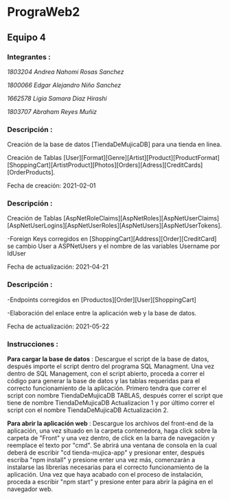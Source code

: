 # PrograWeb2
## Equipo 4

### **Integrantes** :

*1803204 Andrea Nahomi Rosas Sanchez*

*1800066 Edgar Alejandro Niño Sanchez*

*1662578 Ligia Samara Diaz Hirashi*

*1803707 Abraham Reyes Muñiz*


### **Descripción** :

Creación de la base de datos [TiendaDeMujicaDB] para una tienda en linea.

Creación de Tablas [User][Format][Genre][Artist][Product][ProductFormat][ShoppingCart][ArtistProduct][Photos][Orders][Adress][CreditCards][OrderProducts].

Fecha de creación: 2021-02-01

### **Descripción** :
Creación de Tablas [AspNetRoleClaims][AspNetRoles][AspNetUserClaims][AspNetUserLogins][AspNetUserRoles][AspNetUsers][AspNetUserTokens].

-Foreign Keys corregidos en [ShoppingCart][Address][Order][CreditCard] se cambio User a ASPNetUsers y el nombre de las variables Username por IdUser

Fecha de actualización: 2021-04-21

### **Descripción** :

-Endpoints corregidos en [Productos][Order][User][ShoppingCart]

-Elaboración del enlace entre la aplicación web y la base de datos.

Fecha de actualización: 2021-05-22

### **Instrucciones** :

**Para cargar la base de datos** :
Descargue el script de la base de datos, después importe el script dentro del programa SQL Managment. Una vez dentro de SQL Management, con el script abierto, proceda a correr el código para generar la base de datos y las tablas requeridas para el correcto funcionamiento de la aplicación. Primero tendra que correr el script con nombre TiendaDeMujicaDB TABLAS, después correr el script que tiene de nombre TiendaDeMujicaDB Actualizacion 1 y por último correr el script con el nombre TiendaDeMujicaDB Actualización 2. 

**Para abrir la aplicación web** : 
Descargue los archivos del front-end de la aplicación, una vez situado en la carpeta contenedora, haga click sobre la carpeta de "Front" y una vez dentro, de click en la barra de navegación y reemplace el texto por "cmd". Se abrirá una ventana de consola en la cual deberá de escribir "cd tienda-mujica-app" y presionar enter, después escriba "npm install" y presione enter una vez más, comenzarán a instalarse las librerías necesarias para el correcto funcionamiento de la aplicación. Una vez que haya acabado con el proceso de instalación, proceda a escribir "npm start" y presione enter para abrir la página en el navegador web. 

